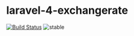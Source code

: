 laravel-4-exchangerate
===============

[![Build Status](https://travis-ci.org/D3Catalyst/laravel-4-exchange-rate-ggl.svg?branch=master)](https://travis-ci.org/D3Catalyst/laravel-4-exchange-rate-ggl)  ![stable](http://img.shields.io/badge/stable-v%201.0.3-blue.svg)